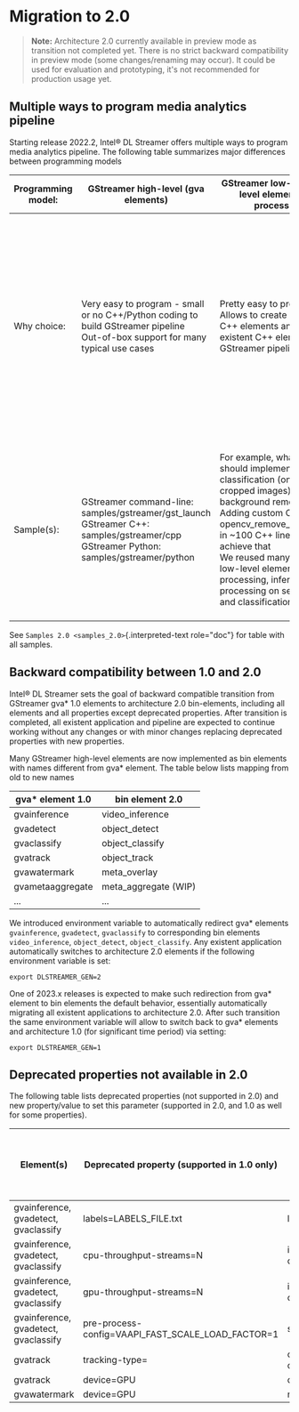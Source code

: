 # Migration to 2.0

> **Note:** Architecture 2.0 currently available in preview mode as transition not
completed yet. There is no strict backward compatibility in preview mode
(some changes/renaming may occur). It could be used for evaluation and
prototyping, it's not recommended for production usage yet.

## Multiple ways to program media analytics pipeline

Starting release 2022.2, Intel® DL Streamer offers multiple ways to
program media analytics pipeline. The following table summarizes major
differences between programming models

  | Programming model: | GStreamer high-level (gva elements) | GStreamer low-level (low-level elements and processbin) | Direct programming |
|---|---|---|---|
| Why choice: | <br>Very easy to program - small or no C++/Python coding to build GStreamer pipeline<br>Out-of-box support for many typical use cases<br><br> | <br>Pretty easy to program<br>Allows to create custom C++ elements and mix with existent C++ elements in GStreamer pipeline<br><br> | <br>Full flexibility of C++/Python programming to any library/framework APIs:<br>FFmpeg, GStreamer, OpenVINO™, Level-Zero, OpenCL, OpenCV Mat, SYCL, VA-API<br>Application is responsible for pipeline management and data flow (queues, async execution, multi-stream, etc)<br>Application can use memory interop library and any C++ elements provided by Intel® DL Streamer<br><br> |
| Sample(s): | <br>GStreamer command-line: samples/gstreamer/gst_launch<br>GStreamer C++: samples/gstreamer/cpp<br>GStreamer Python: samples/gstreamer/python<br><br> | <br>For example, what if we should implement object classification (on ROI cropped images) with background removal?<br>Adding custom C++ element opencv_remove_background<br>in ~100 C++ lines allows to achieve that<br>We reused many existent low-level elements for pre-processing, inference, post-processing on segmentation and classification models.<br><br> | <br>FFmpeg+OpenVINO™: samples/ffmpeg_openvino<br>FFmpeg+DPCPP/SYCL: samples/ffmpeg_dpcpp<br><br> |


See `Samples 2.0 <samples_2.0>`{.interpreted-text role="doc"} for table
with all samples.

## Backward compatibility between 1.0 and 2.0

Intel® DL Streamer sets the goal of backward compatible transition from
GStreamer gva* 1.0 elements to architecture 2.0 bin-elements, including
all elements and all properties except deprecated properties. After
transition is completed, all existent application and pipeline are
expected to continue working without any changes or with minor changes
replacing deprecated properties with new properties.

Many GStreamer high-level elements are now implemented as bin elements
with names different from gva* element. The table below lists mapping
from old to new names

| gva* element 1.0 | bin element 2.0 |
|---|---|
| gvainference | video_inference |
| gvadetect | object_detect |
| gvaclassify | object_classify |
| gvatrack | object_track |
| gvawatermark | meta_overlay |
| gvametaaggregate | meta_aggregate (WIP) |
| ... | ... |

We introduced environment variable to automatically redirect gva\*
elements `gvainference`, `gvadetect`, `gvaclassify` to corresponding bin
elements `video_inference`, `object_detect`, `object_classify`. Any
existent application automatically switches to architecture 2.0 elements
if the following environment variable is set:

``` none
export DLSTREAMER_GEN=2
```

One of 2023.x releases is expected to make such redirection from gva\*
element to bin elements the default behavior, essentially automatically
migrating all existent applications to architecture 2.0. After such
transition the same environment variable will allow to switch back to
gva\* elements and architecture 1.0 (for significant time period) via
setting:

``` none
export DLSTREAMER_GEN=1
```

## Deprecated properties not available in 2.0

The following table lists deprecated properties (not supported in 2.0)
and new property/value to set this parameter (supported in 2.0, and 1.0
as well for some properties).

| Element(s) | Deprecated property (supported in 1.0 only) | New property / element(s) | New property supported by both 1.0 and 2.0? |
|---|---|---|---|
| gvainference, gvadetect, gvaclassify | labels=LABELS_FILE.txt | labels-file=LABELS_FILE.txt | Yes |
| gvainference, gvadetect, gvaclassify | cpu-throughput-streams=N | ie-config=CPU_THROUGHPUT_STREAMS=N | Yes |
| gvainference, gvadetect, gvaclassify | gpu-throughput-streams=N | ie-config=GPU_THROUGHPUT_STREAMS=N | Yes |
| gvainference, gvadetect, gvaclassify | pre-process-config=VAAPI_FAST_SCALE_LOAD_FACTOR=1 | scale-method=fast | Yes |
| gvatrack | tracking-type= | object_track generate-objects= adjust-objects= spatial-feature= | Yes |
| gvatrack | device=GPU | object_track device=GPU | No |
| gvawatermark | device=GPU | meta_overlay device=GPU | No |
